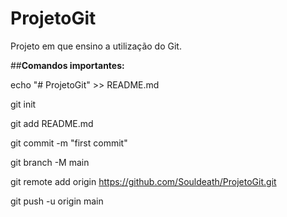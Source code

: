 # ProjetoGit
Projeto em que ensino a utilização do Git.


##**Comandos importantes:**

echo "# ProjetoGit" >> README.md

git init

git add README.md

git commit -m "first commit"

git branch -M main

git remote add origin https://github.com/Souldeath/ProjetoGit.git

git push -u origin main
